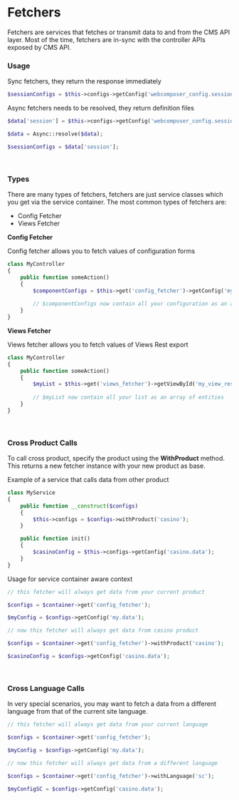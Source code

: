 # Fetchers

Fetchers are services that fetches or transmit data to and from the CMS API layer.
Most of the time, fetchers are in-sync with the controller APIs exposed by CMS API.

### Usage

Sync fetchers, they return the response immediately

```php
$sessionConfigs = $this->configs->getConfig('webcomposer_config.session_configuration');
```

Async fetchers needs to be resolved, they return definition files

```php
$data['session'] = $this->configs->getConfig('webcomposer_config.session_configuration');

$data = Async::resolve($data);

$sessionConfigs = $data['session'];
```

<br>

### Types

There are many types of fetchers, fetchers are just service classes which you get via the service container.
The most common types of fetchers are:
* Config Fetcher
* Views Fetcher

**Config Fetcher**

Config fetcher allows you to fetch values of configuration forms

```php
class MyController
{
    public function someAction()
    {
        $componentConfigs = $this->get('config_fetcher')->getConfig('my_module.my_component_config_id');
        
        // $componentConfigs now contain all your configuration as an array
    }
}
```

**Views Fetcher**

Views fetcher allows you to fetch values of Views Rest export

```php
class MyController
{
    public function someAction()
    {
        $myList = $this->get('views_fetcher')->getViewById('my_view_rest_export_api_path');
        
        // $myList now contain all your list as an array of entities
    }
}
```

<br>

### Cross Product Calls

To call cross product, specify the product using the **WithProduct** method. This returns
a new fetcher instance with your new product as base.

Example of a service that calls data from other product

```php
class MyService
{
    public function __construct($configs)
    {
        $this->configs = $configs->withProduct('casino');
    }

    public function init()
    {
        $casinoConfig = $this->configs->getConfig('casino.data');
    }
}
```

Usage for service container aware context

```php
// this fetcher will always get data from your current product

$configs = $container->get('config_fetcher');

$myConfig = $configs->getConfig('my.data');

// now this fetcher will always get data from casino product

$configs = $container->get('config_fetcher')->withProduct('casino');

$casinoConfig = $configs->getConfig('casino.data');
```

<br>

### Cross Language Calls

In very special scenarios, you may want to fetch a data from a different language from that
of the current site language.

```php
// this fetcher will always get data from your current language

$configs = $container->get('config_fetcher');

$myConfig = $configs->getConfig('my.data');

// now this fetcher will always get data from a different language

$configs = $container->get('config_fetcher')->withLanguage('sc');

$myConfigSC = $configs->getConfig('casino.data');
```
